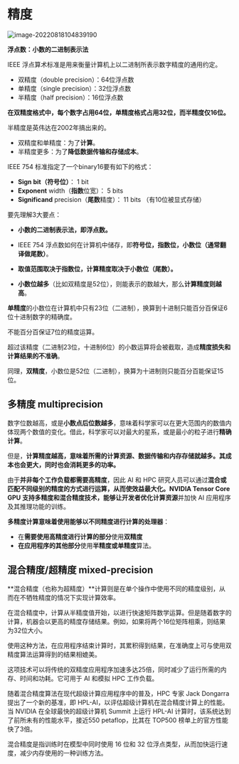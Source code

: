 # 精度

![image-20220818104839190](C:\Users\杜瑶瑶\AppData\Roaming\Typora\typora-user-images\image-20220818104839190.png)

**浮点数：小数的二进制表示法**

IEEE 浮点算术标准是用来衡量计算机上以二进制所表示数字精度的通用约定。

- 双精度（double precision）：64位浮点数
- 单精度（single precision）：32位浮点数
- 半精度（half precision）：16位浮点数

**在双精度格式中，每个数字占用64位，单精度格式占用32位，而半精度仅16位。**

半精度是英伟达在2002年搞出来的。

- 双精度和单精度：为了**计算**。
- 半精度更多：为了**降低数据传输和存储成本**。

IEEE 754 标准指定了一个binary16要有如下的格式：

- **Sign bit（符号位）**： 1 bit
- **Exponent** width（**指数**位宽）： 5 bits
- **Significand** precision（**尾数**精度）： 11 bits （有10位被显式存储）



要先理解3大要点：

* **小数的二进制表示法，即浮点数。**

* IEEE 754 浮点数如何在计算机中储存，即**符号位，指数位，小数位（通常翻译做尾数）**。
* **取值范围取决于指数位，计算精度取决于小数位（尾数）。**

* **小数位越多**（比如双精度是52位），则能表示的数越大，那么**计算精度则越高**。



**单精度**的小数位在计算机中只有23位（二进制），换算到十进制只能百分百保证6位十进制数字的精确度。

不能百分百保证7位的精度运算。

超过该精度（二进制23位，十进制6位）的小数运算将会被截取，造成**精度损失和计算结果的不准确**。

同理，**双精度**，小数位是52位（二进制），换算为十进制则只能百分百能保证15位。



## 多精度 multiprecision

数字位数越高，或是**小数点后位数越多**，意味着科学家可以在更大范围内的数值内体现两个数值的变化。借此，科学家可以对最大的星系，或是最小的粒子进行**精确计算**。

但是，**计算精度越高，意味着所需的计算资源、数据传输和内存存储就越多。其成本也会更大，同时也会消耗更多的功率。**

由于**并非每个工作负载都需要高精度**，因此 AI 和 HPC 研究人员可以通过**混合或匹配不同级别的精度的方式进行运算，从而使效益最大化。**NVIDIA Tensor Core GPU 支持多精度和混合精度技术，能够让开发者**优化计算资源**并加快 AI 应用程序及其推理功能的训练。

**多精度计算意味着使用能够以不同精度进行计算的处理器**：

* 在**需要使用高精度进行计算的部分**使用**双精度**
* **在应用程序的其他部分**使用**半精度或单精度**算法。



## 混合精度/超精度 mixed-precision

**混合精度（也称为超精度）**计算则是在单个操作中使用不同的精度级别，从而在不牺牲精度的情况下实现计算效率。

在混合精度中，计算从半精度值开始，以进行快速矩阵数学运算。但是随着数字的计算，机器会以更高的精度存储结果。例如，如果将两个16位矩阵相乘，则结果为32位大小。

使用这种方法，在应用程序结束计算时，其累积得到结果，在准确度上可与使用双精度算法运算得到的结果相媲美。

这项技术可以将传统的双精度应用程序加速多达25倍，同时减少了运行所需的内存、时间和功耗。它可用于 AI 和模拟 HPC 工作负载。

随着混合精度算法在现代超级计算应用程序中的普及，HPC 专家 Jack Dongarra 提出了一个新的基准，即 HPL-AI，以评估超级计算机在混合精度计算上的性能。当 NVIDIA 在全球最快的超级计算机 Summit 上运行 HPL-AI 计算时，该系统达到了前所未有的性能水平，接近550 petaflop，比其在 TOP500 榜单上的官方性能快了3倍。

混合精度是指训练时在模型中同时使用 16 位和 32 位浮点类型，从而加快运行速度，减少内存使用的一种训练方法。
